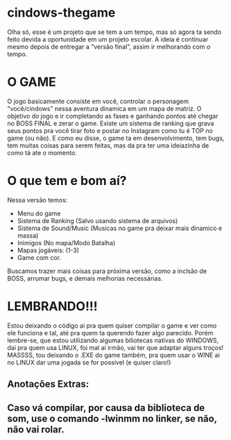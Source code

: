 # cindows-thegame
Olha só, esse é um projeto que se tem a um tempo, mas só agora ta sendo feito devida a oportunidade em um projeto escolar. 
A ideia é continuar mesmo depois de entregar a "versão final", assim ir melhorando com o tempo.

# O GAME
O jogo basicamente consiste em você, controlar o personagem "você/cindows" nessa aventura dinamica em um mapa de matriz.
O objetivo do jogo e ir completando as fases e ganhando pontos até chegar no BOSS FINAL e zerar o game. 
Existe um sistema de ranking que grava seus pontos pra você tirar foto e postar no Instagram como tu é TOP no game (ou não). 
E como eu disse, o game ta em desenvolvimento, tem bugs, tem muitas coisas para serem feitas, mas da pra ter uma ideiazinha de como tá ate o momento.

# O que tem e bom aí?
Nessa versão temos:
  - Menu do game
  - Sistema de Ranking (Salvo usando sistema de arquivos)
  - Sistema de Sound/Music (Musicas no game pra deixar mais dinamico e massa) 
  - Inimigos (No mapa/Modo Batalha)
  - Mapas jogáveis: (1-3) 
  - Game com cor.
  
Buscamos trazer mais coisas para próxima versão, como a inclsão de BOSS, arrumar bugs, e demais melhorias necessárias. 

# LEMBRANDO!!!
Estou deixando o código ai pra quem quiser compilar o game e ver como ele funciona e tal, até pra quem ta querendo fazer algo parecido. 
Porém lembre-se, que estou utilizando algumas biliotecas nativas do WINDOWS, dai pra quem usa LINUX, foi mal aí irmão, vai ter que adaptar alguns troços! 
MASSSS, tou deixando o .EXE do game também, pra quem usar o WINE ai no LINUX dar uma jogada se for possível (e quiser claro!)

Anotações Extras: 
---------------------------------------------------------------------------------------------------------------------------------------------------------
Caso vá compilar, por causa da biblioteca de som, use o comando -lwinmm no linker, se não, não vai rolar. 
----------------------------------------------------------------------------------------------------------------------------------------------------------
